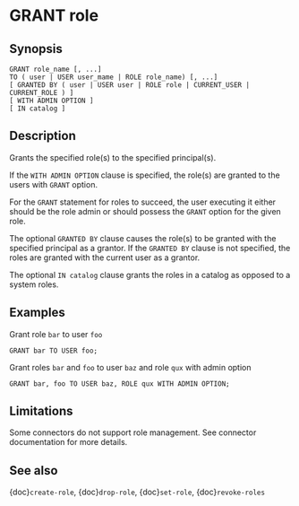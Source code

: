 # GRANT role

## Synopsis

```text
GRANT role_name [, ...]
TO ( user | USER user_mame | ROLE role_name) [, ...]
[ GRANTED BY ( user | USER user | ROLE role | CURRENT_USER | CURRENT_ROLE ) ]
[ WITH ADMIN OPTION ]
[ IN catalog ]
```

## Description

Grants the specified role(s) to the specified principal(s).

If the `WITH ADMIN OPTION` clause is specified, the role(s) are granted
to the users with `GRANT` option.

For the `GRANT` statement for roles to succeed, the user executing it either should
be the role admin or should possess the `GRANT` option for the given role.

The optional `GRANTED BY` clause causes the role(s) to be granted with
the specified principal as a grantor. If the `GRANTED BY` clause is not
specified, the roles are granted with the current user as a grantor.

The optional `IN catalog` clause grants the roles in a catalog as opposed
to a system roles.

## Examples

Grant role `bar` to user `foo`

```
GRANT bar TO USER foo;
```

Grant roles `bar` and `foo` to user `baz` and role `qux` with admin option

```
GRANT bar, foo TO USER baz, ROLE qux WITH ADMIN OPTION;
```

## Limitations

Some connectors do not support role management.
See connector documentation for more details.

## See also

{doc}`create-role`, {doc}`drop-role`, {doc}`set-role`, {doc}`revoke-roles`
